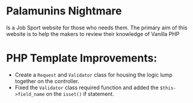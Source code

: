 # Palamunins Nightmare

Is a Job Sport website for those who needs them. The primary aim of this website is to help the makers to review their knowledge of Vanilla PHP

# PHP Template Improvements:

- Create a `Request` and `Validator` class for housing the logic lump together on the controller.
- Fixed the `Validator` class required function and added the `$this->field_name` on the `isset()` if statement.
